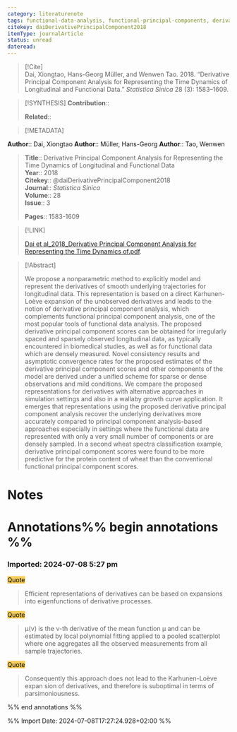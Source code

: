 ```yaml
---
category: literaturenote
tags: functional-data-analysis, functional-principal-components, derivatives-estimation
citekey: daiDerivativePrincipalComponent2018
itemType: journalArticle
status: unread  
dateread:  
---
```


> [!Cite]  
> Dai, Xiongtao, Hans-Georg Müller, and Wenwen Tao. 2018. “Derivative Principal Component Analysis for Representing the Time Dynamics of Longitudinal and Functional Data.” _Statistica Sinica_ 28 (3): 1583–1609.

> [!SYNTHESIS] 
>**Contribution**::
>
>**Related**:: 
>

> [!METADATA]  
>
**Author**:: Dai, Xiongtao
**Author**:: Müller, Hans-Georg
**Author**:: Tao, Wenwen<br>
> **Title**:: Derivative Principal Component Analysis for Representing the Time Dynamics of Longitudinal and Functional Data    
> **Year**:: 2018     
> **Citekey**:: @daiDerivativePrincipalComponent2018    
>**Journal**:: *Statistica Sinica*    
>**Volume**:: 28    
>**Issue**:: 3     
>    
>    
>     
> **Pages**:: 1583-1609    
>    
>

> [!LINK] 
>
> [Dai et al_2018_Derivative Principal Component Analysis for Representing the Time Dynamics of.pdf](file:///Users/steven/Library/Mobile%20Documents/com~apple~CloudDocs/Zotero/bibliography/Statistica%20Sinica/2018/Dai%20et%20al_2018_Derivative%20Principal%20Component%20Analysis%20for%20Representing%20the%20Time%20Dynamics%20of.pdf).

>[!Abstract]
>
>We propose a nonparametric method to explicitly model and represent the derivatives of smooth underlying trajectories for longitudinal data. This representation is based on a direct Karhunen-Loève expansion of the unobserved derivatives and leads to the notion of derivative principal component analysis, which complements functional principal component analysis, one of the most popular tools of functional data analysis. The proposed derivative principal component scores can be obtained for irregularly spaced and sparsely observed longitudinal data, as typically encountered in biomedical studies, as well as for functional data which are densely measured. Novel consistency results and asymptotic convergence rates for the proposed estimates of the derivative principal component scores and other components of the model are derived under a unified scheme for sparse or dense observations and mild conditions. We compare the proposed representations for derivatives with alternative approaches in simulation settings and also in a wallaby growth curve application. It emerges that representations using the proposed derivative principal component analysis recover the underlying derivatives more accurately compared to principal component analysis-based approaches especially in settings where the functional data are represented with only a very small number of components or are densely sampled. In a second wheat spectra classification example, derivative principal component scores were found to be more predictive for the protein content of wheat than the conventional functional principal component scores.
>>


# Notes<br>
# Annotations%% begin annotations %%  
 
 
  
### Imported: 2024-07-08 5:27 pm  
  
  
<mark style="background-color: #f9cd59">Quote</mark>  
> Efficient representations of derivatives can be based on expansions into eigenfunctions of derivative processes.
  
<mark style="background-color: #f9cd59">Quote</mark>  
> µ(ν) is the ν-th derivative of the mean function µ and can be estimated by local polynomial fitting applied to a pooled scatterplot where one aggregates all the observed measurements from all sample trajectories.
  
<mark style="background-color: #f9cd59">Quote</mark>  
> Consequently this approach does not lead to the Karhunen-Loève expan sion of derivatives, and therefore is suboptimal in terms of parsimoniousness.
  
  
%% end annotations %%

%% Import Date: 2024-07-08T17:27:24.928+02:00 %%

